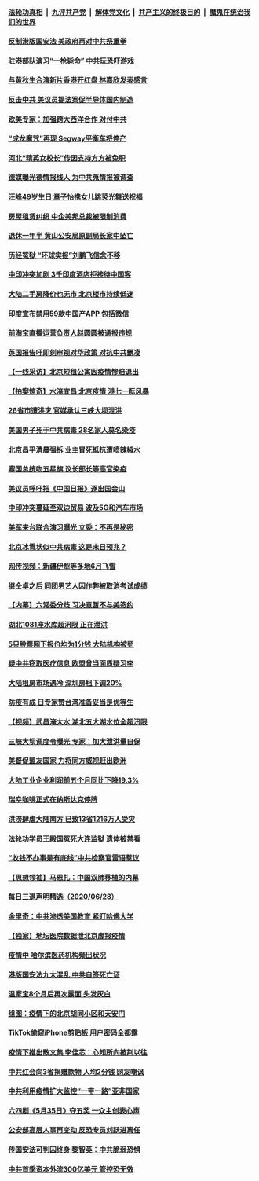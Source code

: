 ####  [法轮功真相](../../../../basic/blob/master/README.md?t=06300802) &nbsp;|&nbsp; [九评共产党](../../../../9ping.md/blob/master/README.md?t=06300802) &nbsp;|&nbsp; [解体党文化](../../../../jtdwh.md/blob/master/README.md?t=06300802)  &nbsp;|&nbsp; [共产主义的终极目的](../../../../gczydzjmd.md/blob/master/README.md?t=06300802) &nbsp;|&nbsp; [魔鬼在统治我们的世界](../../../../mgztzwmdsj.md/blob/master/README.md?t=06300802) 

#### [反制港版国安法 美政府再对中共祭重拳](../pages/nsc413/n12220482.md?t=06300802) 

#### [驻港部队演习“一枪毙命” 中共玩恐吓游戏](../pages/nsc413/n12220496.md?t=06300802) 

#### [与黄秋生合演新片香港开红盘 林嘉欣发表感言](../pages/nsc413/n12220365.md?t=06300802) 

#### [反击中共  美议员提法案促半导体国内制造](../pages/nsc413/n12220479.md?t=06300802) 

#### [欧美专家：加强跨大西洋合作 对付中共](../pages/nsc413/n12220420.md?t=06300802) 

#### [“成龙魔咒”再现  Segway平衡车将停产](../pages/nsc413/n12220288.md?t=06300802) 

#### [河北“精英女校长”传因支持方方被免职](../pages/nsc413/n12220412.md?t=06300802) 

#### [德媒曝光德情报线人 为中共蒐情报被调查](../pages/nsc413/n12219959.md?t=06300802) 

#### [汪峰49岁生日 章子怡携女儿跳荧光舞送祝福](../pages/nsc413/n12220251.md?t=06300802) 

#### [房屋租赁纠纷 中企美邦总裁被限制消费](../pages/nsc413/n12220271.md?t=06300802) 

#### [退休一年半 黄山公安局原副局长家中坠亡](../pages/nsc413/n12220232.md?t=06300802) 

#### [历经冤狱 “环球实报”刘鹏飞信念不移](../pages/nsc413/n12220196.md?t=06300802) 

#### [中印冲突加剧 3千印度酒店拒接待中国客](../pages/nsc413/n12220108.md?t=06300802) 

#### [大陆二手房降价也无市 北京楼市持续低迷](../pages/nsc413/n12219924.md?t=06300802) 

#### [印度宣布禁用59款中国产APP 包括微信](../pages/nsc413/n12220183.md?t=06300802) 

#### [前淘宝直播运营负责人赵圆圆被通报违规](../pages/nsc413/n12220043.md?t=06300802) 

#### [英国报告吁即刻审视对华政策 对抗中共霸凌](../pages/nsc413/n12220075.md?t=06300802) 

#### [【一线采访】北京短租公寓因疫情惨赔退出](../pages/nsc413/n12219505.md?t=06300802) 

#### [【拍案惊奇】水淹宜昌 北京疫情 港七一酝风暴](../pages/nsc413/n12219465.md?t=06300802) 

#### [26省市遭洪灾 官媒承认三峡大坝泄洪](../pages/nsc413/n12219807.md?t=06300802) 

#### [美国男子死于中共病毒 28名家人莫名染疫](../pages/nsc413/n12219853.md?t=06300802) 

#### [北京昌平清晨强拆 业主冒死抵抗遭喷辣椒水](../pages/nsc413/n12219118.md?t=06300802) 

#### [塞国总统吻五星旗 议长部长等高官染疫](../pages/nsc413/n12219918.md?t=06300802) 

#### [美议员呼吁把《中国日报》逐出国会山](../pages/nsc413/n12219500.md?t=06300802) 

#### [中印冲突蔓延至双边贸易 波及5G和汽车市场](../pages/nsc413/n12219705.md?t=06300802) 

#### [美军来台联合演习曝光 立委：不再是秘密](../pages/nsc413/n12219277.md?t=06300802) 

#### [北京冰雹状似中共病毒 这是末日预兆？](../pages/nsc413/n12219023.md?t=06300802) 

#### [网传视频：新疆伊犁等多地6月飞雪](../pages/nsc413/n12219389.md?t=06300802) 

#### [继仝卓之后 同团男艺人因作弊被取消考试成绩](../pages/nsc413/n12219363.md?t=06300802) 

#### [【内幕】六常委分歧 习决意暂不与美签约](../pages/nsc413/n12216091.md?t=06300802) 


#### [湖北1081座水库超汛限 正在泄洪](../pages/nsc413/n12219260.md?t=06300802) 

#### [5只股票网下报价均为1分钱 大陆机构被罚](../pages/nsc413/n12219234.md?t=06300802) 

#### [疑中共窃取医疗信息 欧盟曾当面质疑习李](../pages/nsc413/n12219204.md?t=06300802) 

#### [大陆租房市场遇冷 深圳房租下调20%](../pages/nsc413/n12218903.md?t=06300802) 

#### [防疫有成 日专家赞台湾准备妥当是优等生](../pages/nsc413/n12219125.md?t=06300802) 

#### [【视频】武昌淹大水 湖北五大湖水位全超汛限](../pages/nsc413/n12218675.md?t=06300802) 

#### [三峡大坝调度令曝光 专家：加大泄洪量自保](../pages/nsc413/n12219017.md?t=06300802) 

#### [美督促盟友国家 力将同方威视赶出欧洲](../pages/nsc413/n12217695.md?t=06300802) 

#### [大陆工业企业利润前五个月同比下降19.3%](../pages/nsc413/n12218150.md?t=06300802) 

#### [瑞幸咖啡正式在纳斯达克停牌](../pages/nsc413/n12218587.md?t=06300802) 

#### [洪涝肆虐大陆南方 已致13省1216万人受灾](../pages/nsc413/n12218537.md?t=06300802) 

#### [法轮功学员王殿国冤死大连监狱 遗体被禁看](../pages/nsc413/n12217262.md?t=06300802) 

#### [“收钱不办事是有底线”中共检察官雷语惹议](../pages/nsc413/n12218072.md?t=06300802) 

#### [【思想领袖】马恩扎：中国双肺移植的内幕](../pages/nsc413/n12047397.md?t=06300802) 

#### [每日三退声明精选（2020/06/28）](../pages/nsc413/n12218231.md?t=06300802) 

#### [金里奇：中共渗透美国教育 紧盯哈佛大学](../pages/nsc413/n12217783.md?t=06300802) 

#### [【独家】地坛医院数据泄北京虚报疫情](../pages/nsc413/n12217892.md?t=06300802) 

#### [疫情中 哈尔滨医药机构频出状况](../pages/nsc413/n12217881.md?t=06300802) 

#### [港版国安法九大混乱 中共自签死亡证](../pages/nsc413/n12218021.md?t=06300802) 

#### [温家宝8个月后再次露面 头发灰白](../pages/nsc413/n12217673.md?t=06300802) 

#### [组图：疫情下的北京胡同小区和天安门](../pages/nsc413/n12217618.md?t=06300802) 

#### [TikTok偷窥iPhone剪贴板 用户密码全都露](../pages/nsc413/n12217947.md?t=06300802) 

#### [疫情下推出散文集 李佳芯：心知所向披荆以往](../pages/nsc413/n12217756.md?t=06300802) 

#### [中共红会向3省捐赠款物 人均2分钱 网友嘲讽](../pages/nsc413/n12217937.md?t=06300802) 

#### [中共利用疫情扩大监控“一带一路”亚非国家](../pages/nsc413/n12217773.md?t=06300802) 

#### [六四剧《5月35日》夺五奖 一众主创表心声](../pages/nsc413/n12217693.md?t=06300802) 

#### [公安部高层人事再变动 反恐专员刘跃进离任](../pages/nsc413/n12217567.md?t=06300802) 

#### [传国安法可判囚终身 黎智英：中共脆弱恐惧](../pages/nsc413/n12217544.md?t=06300802) 

#### [中共首季资本外流300亿美元 管控恐无效](../pages/nsc413/n12217543.md?t=06300802) 

